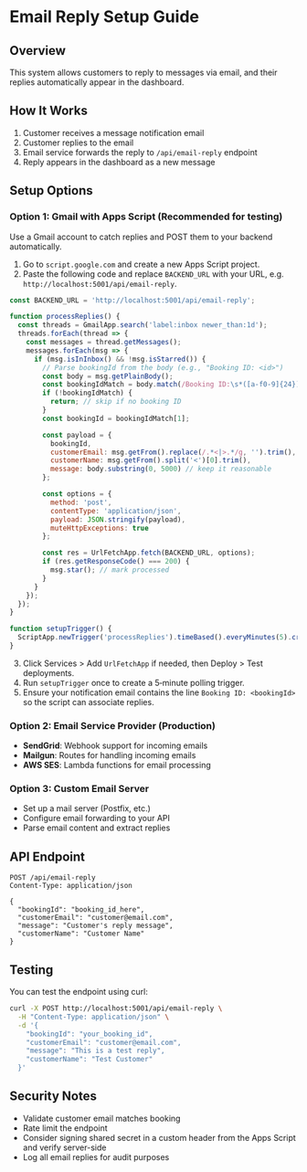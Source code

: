 # Email Reply Setup Guide

## Overview
This system allows customers to reply to messages via email, and their replies automatically appear in the dashboard.

## How It Works
1. Customer receives a message notification email
2. Customer replies to the email
3. Email service forwards the reply to `/api/email-reply` endpoint
4. Reply appears in the dashboard as a new message

## Setup Options

### Option 1: Gmail with Apps Script (Recommended for testing)
Use a Gmail account to catch replies and POST them to your backend automatically.

1. Go to `script.google.com` and create a new Apps Script project.
2. Paste the following code and replace `BACKEND_URL` with your URL, e.g. `http://localhost:5001/api/email-reply`.

```javascript
const BACKEND_URL = 'http://localhost:5001/api/email-reply';

function processReplies() {
  const threads = GmailApp.search('label:inbox newer_than:1d');
  threads.forEach(thread => {
    const messages = thread.getMessages();
    messages.forEach(msg => {
      if (msg.isInInbox() && !msg.isStarred()) {
        // Parse bookingId from the body (e.g., "Booking ID: <id>")
        const body = msg.getPlainBody();
        const bookingIdMatch = body.match(/Booking ID:\s*([a-f0-9]{24})/i);
        if (!bookingIdMatch) {
          return; // skip if no booking ID
        }
        const bookingId = bookingIdMatch[1];

        const payload = {
          bookingId,
          customerEmail: msg.getFrom().replace(/.*<|>.*/g, '').trim(),
          customerName: msg.getFrom().split('<')[0].trim(),
          message: body.substring(0, 5000) // keep it reasonable
        };

        const options = {
          method: 'post',
          contentType: 'application/json',
          payload: JSON.stringify(payload),
          muteHttpExceptions: true
        };

        const res = UrlFetchApp.fetch(BACKEND_URL, options);
        if (res.getResponseCode() === 200) {
          msg.star(); // mark processed
        }
      }
    });
  });
}

function setupTrigger() {
  ScriptApp.newTrigger('processReplies').timeBased().everyMinutes(5).create();
}
```

3. Click Services > Add `UrlFetchApp` if needed, then Deploy > Test deployments.
4. Run `setupTrigger` once to create a 5‑minute polling trigger.
5. Ensure your notification email contains the line `Booking ID: <bookingId>` so the script can associate replies.

### Option 2: Email Service Provider (Production)
- **SendGrid**: Webhook support for incoming emails
- **Mailgun**: Routes for handling incoming emails
- **AWS SES**: Lambda functions for email processing

### Option 3: Custom Email Server
- Set up a mail server (Postfix, etc.)
- Configure email forwarding to your API
- Parse email content and extract replies

## API Endpoint
```
POST /api/email-reply
Content-Type: application/json

{
  "bookingId": "booking_id_here",
  "customerEmail": "customer@email.com",
  "message": "Customer's reply message",
  "customerName": "Customer Name"
}
```

## Testing
You can test the endpoint using curl:
```bash
curl -X POST http://localhost:5001/api/email-reply \
  -H "Content-Type: application/json" \
  -d '{
    "bookingId": "your_booking_id",
    "customerEmail": "customer@email.com",
    "message": "This is a test reply",
    "customerName": "Test Customer"
  }'
```

## Security Notes
- Validate customer email matches booking
- Rate limit the endpoint
- Consider signing shared secret in a custom header from the Apps Script and verify server-side
- Log all email replies for audit purposes 